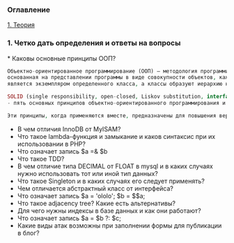 <h3>Оглавление</h3>
<a href="#one">1. Теория</a><br>

<h3 id="one">1. Четко дать определения и ответы на вопросы </h3>
* Каковы основные принципы ООП? 

```php
Объектно-ориентированное программирование (ООП) — методология программирования,
основанная на представлении программы в виде совокупности объектов, каждый из которых
является экземпляром определенного класса, а классы образуют иерархию наследования.

SOLID (single responsibility, open-closed, Liskov substitution, interface segregation и dependency inversion) 
- пять основных принципов объектно-ориентированного программирования и проектирования. 

Эти принципы, когда применяются вместе, предназначены для повышения вероятности того, что программист создаст систему, которую будет легко поддерживать и расширять в течение долгого времени. Принципы SOLID - это руководства, которые могут применяться во время работы над программным обеспечением для удаления «кода с запашком» предписывая программисту выполнять рефакторинг исходного кода, пока тот не станет разборчиво написанным и расширяемым. 
```

* В чем отличия InnoDB от MyISAM? 
* Что такое lambda-функция и замыкание и каков синтаксис при их использовании в PHP? 
* Что означает запись $a =& $b 
* Что такое TDD? 
* В чем отличие типа DECIMAL от FLOAT в mysql и в каких случаях нужно использовать тот или иной тип данных? 
* Что такое Singleton и в каких случаях его следует применять? 
* Чем отличается абстрактный класс от интерфейса? 
* Что означает запись $a = 'ololo'; $b = $$a; 
* Что такое adjacency tree? Какие есть альтернативы? 
* Для чего нужны индексы в базе данных и как они работают? 
* Что означает запись $a = $b ?: $c; 
* Какие виды атак возможны при заполнении формы для публикации в блог? 